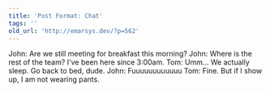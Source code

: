 ```yaml
---
title: 'Post Format: Chat'
tags: ''
old_url: 'http://emarsys.dev/?p=562'
---
```


John: Are we still meeting for breakfast this morning? John: Where is the rest of the team? I've been here since 3:00am. Tom: Umm... We actually sleep. Go back to bed, dude. John: Fuuuuuuuuuuuu Tom: Fine. But if I show up, I am not wearing pants.